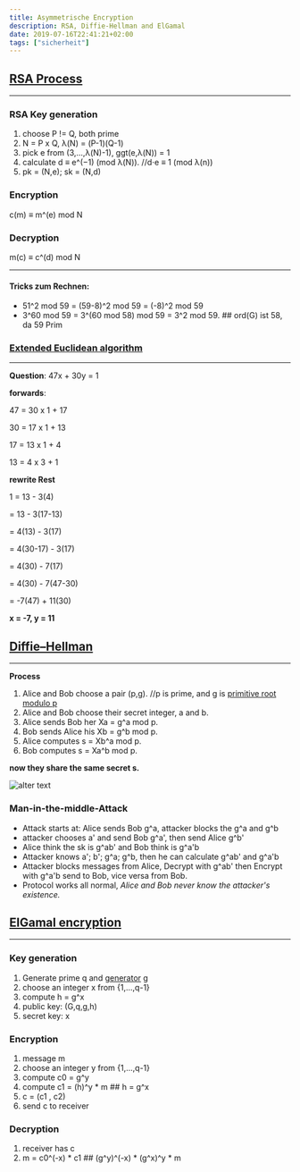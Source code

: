 ```yaml
---
title: Asymmetrische Encryption
description: RSA, Diffie-Hellman and ElGamal
date: 2019-07-16T22:41:21+02:00
tags: ["sicherheit"]
---
```


## [RSA Process](https://en.wikipedia.org/wiki/RSA_(cryptosystem))
-----------------------------------------

### RSA Key generation
1. choose P != Q, both prime
2. N = P x Q, λ(N) = (P-1)(Q-1)
3. pick e from (3,...,λ(N)-1), ggt(e,λ(N)) = 1
4. calculate d ≡ e^(−1) (mod λ(N)).         //d⋅e ≡ 1 (mod λ(n))
5. pk = (N,e); sk = (N,d)

### Encryption
c(m) ≡ m^(e) mod N

### Decryption
m(c) ≡ c^(d) mod N

------------------------------

#### Tricks zum Rechnen:
+ 51^2 mod 59 = (59-8)^2 mod 59 = (-8)^2 mod 59
+ 3^60 mod 59 = 3^(60 mod 58) mod 59 = 3^2 mod 59.    ## ord(G) ist 58, da 59 Prim

### [Extended Euclidean algorithm](https://en.wikipedia.org/wiki/Extended_Euclidean_algorithm)
----------------------------------------------

**Question**:
47x + 30y = 1

**forwards**:

47 = 30 x 1 + 17

30 = 17 x 1 + 13

17 = 13 x 1 + 4

13 =  4 x 3 + 1

**rewrite Rest**

1 = 13 - 3(4)

  = 13 - 3(17-13)

  = 4(13) - 3(17)

  = 4(30-17) - 3(17)

  = 4(30) - 7(17)

  = 4(30) - 7(47-30)

  = -7(47) + 11(30)

**x = -7, y = 11**



## [Diffie–Hellman](https://en.wikipedia.org/wiki/Diffie%E2%80%93Hellman_key_exchange)
-----------------

**Process**
1. Alice and Bob choose a pair (p,g).    //p is prime, and g is [primitive root modulo p](https://en.wikipedia.org/wiki/Primitive_root_modulo_n)
2. Alice and Bob choose their secret integer, a and b.
3. Alice sends Bob her Xa = g^a mod p.
4. Bob sends Alice his Xb = g^b mod p.
5. Alice computes s = Xb^a mod p.
6. Bob computes s = Xa^b mod p.

**now they share the same secret s.**

![alter text](/postImage/DiffieHellman/800px-Diffie-Hellman_Key_Exchange.svg.png)

### Man-in-the-middle-Attack
+ Attack starts at: Alice sends Bob g^a, attacker blocks the g^a and g^b
+ attacker chooses a' and send Bob g^a', then send Alice g^b'
+ Alice think the sk is g^ab' and Bob think is g^a'b
+ Attacker knows a'; b'; g^a; g^b, then he can calculate g^ab' and g^a'b
+ Attacker blocks messages from Alice, Decrypt with g^ab' then Encrypt with g^a'b send to Bob, vice versa from Bob.
+ Protocol works all normal, *Alice and Bob never know the attacker's existence.*


## [ElGamal encryption](https://en.wikipedia.org/wiki/ElGamal_encryption)
----------------------------------

### Key generation
1. Generate prime q and [generator](https://en.wikipedia.org/wiki/Generating_set_of_a_group) g 
2. choose an integer x from {1,...,q-1}
3. compute h = g^x
4. public key: (G,q,g,h)
5. secret key: x

### Encryption
1. message m
2. choose an integer y from {1,...,q-1}
3. compute c0 = g^y
4. compute c1 = (h)^y * m          ## h = g^x
5. c = (c1 , c2)
6. send c to receiver

### Decryption
1. receiver has c
2. m = c0^(-x) * c1                ## (g^y)^(-x) * (g^x)^y * m
